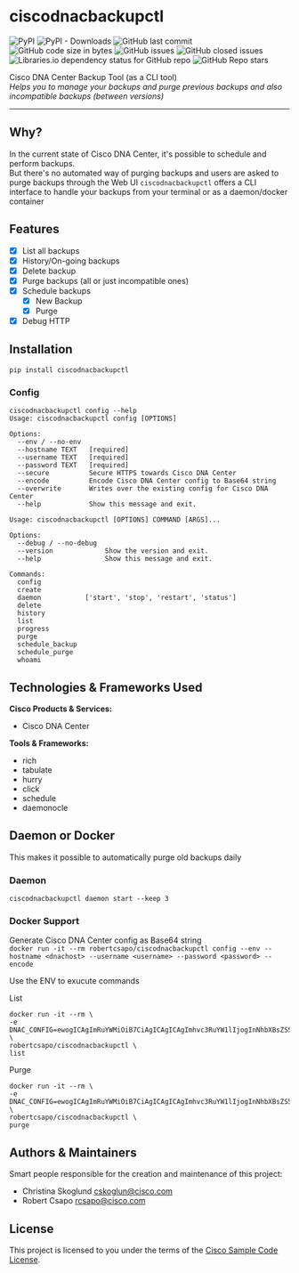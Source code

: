 # ciscodnacbackupctl
![PyPI](https://img.shields.io/pypi/v/ciscodnacbackupctl)
![PyPI - Downloads](https://img.shields.io/pypi/dm/ciscodnacbackupctl)
![GitHub last commit](https://img.shields.io/github/last-commit/cskoglun/ciscodnacbackupctl)
![GitHub code size in bytes](https://img.shields.io/github/languages/code-size/cskoglun/ciscodnacbackupctl)
![GitHub issues](https://img.shields.io/github/issues/cskoglun/ciscodnacbackupctl)
![GitHub closed issues](https://img.shields.io/github/issues-closed-raw/cskoglun/ciscodnacbackupctl)
![Libraries.io dependency status for GitHub repo](https://img.shields.io/librariesio/github/cskoglun/ciscodnacbackupctl)
![GitHub Repo stars](https://img.shields.io/github/stars/cskoglun/ciscodnacbackupctl?style=social)  

Cisco DNA Center Backup Tool (as a CLI tool)  
_Helps you to manage your backups and purge previous backups and also incompatible backups (between versions)_

---

## Why?

In the current state of Cisco DNA Center, it's possible to schedule and perform backups.  
But there's no automated way of purging backups and users are asked to purge backups through the Web UI
```ciscodnacbackupctl``` offers a CLI interface to handle your backups from your terminal or as a daemon/docker container

## Features
- [x] List all backups
- [x] History/On-going backups
- [x] Delete backup
- [x] Purge backups (all or just incompatible ones)
- [x] Schedule backups
    - [x] New Backup
    - [x] Purge
- [x] Debug HTTP

## Installation

```pip install ciscodnacbackupctl```

### Config
```
ciscodnacbackupctl config --help
Usage: ciscodnacbackupctl config [OPTIONS]

Options:
  --env / --no-env
  --hostname TEXT   [required]
  --username TEXT   [required]
  --password TEXT   [required]
  --secure          Secure HTTPS towards Cisco DNA Center
  --encode          Encode Cisco DNA Center config to Base64 string
  --overwrite       Writes over the existing config for Cisco DNA Center
  --help            Show this message and exit.
```

```
Usage: ciscodnacbackupctl [OPTIONS] COMMAND [ARGS]...

Options:
  --debug / --no-debug
  --version             Show the version and exit.
  --help                Show this message and exit.

Commands:
  config
  create
  daemon           ['start', 'stop', 'restart', 'status']
  delete
  history
  list
  progress
  purge
  schedule_backup
  schedule_purge
  whoami
```

## Technologies & Frameworks Used

**Cisco Products & Services:**

- Cisco DNA Center

**Tools & Frameworks:**

- rich
- tabulate
- hurry
- click
- schedule
- daemonocle

## Daemon or Docker
This makes it possible to automatically purge old backups daily

### Daemon
```ciscodnacbackupctl daemon start --keep 3```

### Docker Support
Generate Cisco DNA Center config as Base64 string  
```docker run -it --rm robertcsapo/ciscodnacbackupctl config --env --hostname <dnachost> --username <username> --password <password> --encode```

Use the ENV to exucute commands

List
```
docker run -it --rm \
-e DNAC_CONFIG=ewogICAgImRuYWMiOiB7CiAgICAgICAgImhvc3RuYW1lIjogInNhbXBsZS5ob3N0LnRsZCIsCiAgICAgICAgInVzZXJuYW1lIjogImRuYWMiLAogICAgICAgICJwYXNzd29yZCI6ICJwYXNzdzByZCIsCiAgICAgICAgInNlY3VyZSI6IGZhbHNlCiAgICB9Cn0 \
robertcsapo/ciscodnacbackupctl \
list
```
Purge
```
docker run -it --rm \
-e DNAC_CONFIG=ewogICAgImRuYWMiOiB7CiAgICAgICAgImhvc3RuYW1lIjogInNhbXBsZS5ob3N0LnRsZCIsCiAgICAgICAgInVzZXJuYW1lIjogImRuYWMiLAogICAgICAgICJwYXNzd29yZCI6ICJwYXNzdzByZCIsCiAgICAgICAgInNlY3VyZSI6IGZhbHNlCiAgICB9Cn0 \
robertcsapo/ciscodnacbackupctl \
purge
```

## Authors & Maintainers

Smart people responsible for the creation and maintenance of this project:

- Christina Skoglund <cskoglun@cisco.com>
- Robert Csapo <rcsapo@cisco.com>

## License

This project is licensed to you under the terms of the [Cisco Sample
Code License](./LICENSE).
